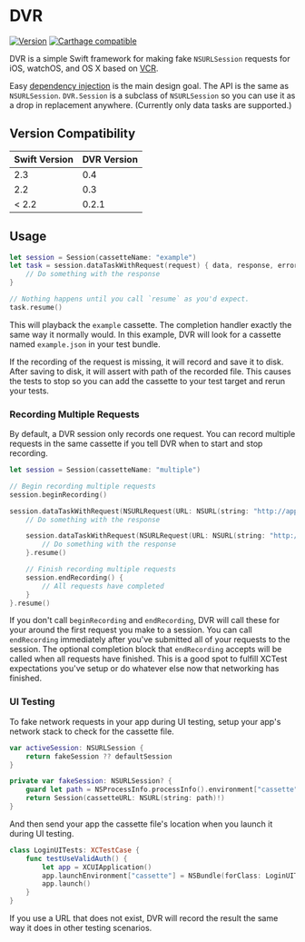 # DVR

[![Version](https://img.shields.io/github/release/venmo/DVR.svg)](https://github.com/venmo/DVR/releases) [![Carthage compatible](https://img.shields.io/badge/Carthage-compatible-4BC51D.svg?style=flat)](https://github.com/Carthage/Carthage)

DVR is a simple Swift framework for making fake `NSURLSession` requests for iOS,
watchOS, and OS X based on [VCR](https://github.com/vcr/vcr).

Easy [dependency injection](https://en.wikipedia.org/wiki/Dependency_injection) is the main design goal. The API is the same as `NSURLSession`. `DVR.Session` is a subclass of `NSURLSession` so you can use it as a drop in replacement anywhere. (Currently only data tasks are supported.)


## Version Compatibility

| Swift Version | DVR Version |
| ------------- | ----------- |
| 2.3           | 0.4         |
| 2.2           | 0.3         |
| < 2.2         | 0.2.1       |


## Usage

```swift
let session = Session(cassetteName: "example")
let task = session.dataTaskWithRequest(request) { data, response, error in
    // Do something with the response
}

// Nothing happens until you call `resume` as you'd expect.
task.resume()
```

This will playback the `example` cassette. The completion handler exactly the same way it normally would. In this example, DVR will look for a cassette named `example.json` in your test bundle.

If the recording of the request is missing, it will record and save it to disk. After saving to disk, it will assert with path of the recorded file. This causes the tests to stop so you can add the cassette to your test target and rerun your tests.


### Recording Multiple Requests

By default, a DVR session only records one request. You can record multiple requests in the same cassette if you tell DVR when to start and stop recording.

``` swift
let session = Session(cassetteName: "multiple")

// Begin recording multiple requests
session.beginRecording()

session.dataTaskWithRequest(NSURLRequest(URL: NSURL(string: "http://apple.com")!)) { data, response, error in
    // Do something with the response

    session.dataTaskWithRequest(NSURLRequest(URL: NSURL(string: "http://google.com")!)) { data, response, error in
        // Do something with the response
    }.resume()

    // Finish recording multiple requests
    session.endRecording() {
        // All requests have completed
    }
}.resume()
```

If you don't call `beginRecording` and `endRecording`, DVR will call these for your around the first request you make to a session. You can call `endRecording` immediately after you've submitted all of your requests to the session. The optional completion block that `endRecording` accepts will be called when all requests have finished. This is a good spot to fulfill XCTest expectations you've setup or do whatever else now that networking has finished.

### UI Testing

To fake network requests in your app during UI testing, setup your app's network stack to check for the cassette file.

``` swift
var activeSession: NSURLSession {
    return fakeSession ?? defaultSession
}

private var fakeSession: NSURLSession? {
    guard let path = NSProcessInfo.processInfo().environment["cassette"] else { return nil }
    return Session(cassetteURL: NSURL(string: path)!)
}
```

And then send your app the cassette file's location when you launch it during UI testing.

``` swift
class LoginUITests: XCTestCase {
    func testUseValidAuth() {
        let app = XCUIApplication()
        app.launchEnvironment["cassette"] = NSBundle(forClass: LoginUITests.self).URLForResource("valid-auth", withExtension: "json")!.absoluteString
        app.launch()
    }
}
```

If you use a URL that does not exist, DVR will record the result the same way it does in other testing scenarios.
